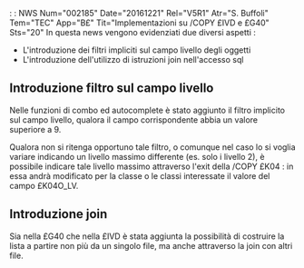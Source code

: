  :  : NWS Num="002185" Date="20161221" Rel="V5R1" Atr="S. Buffoli" Tem="TEC" App="B£" Tit="Implementazioni su /COPY £IVD e £G40" Sts="20"
In questa news vengono evidenziati due diversi aspetti : 
* L'introduzione dei filtri impliciti sul campo livello degli oggetti
* L'introduzione dell'utilizzo di istruzioni join nell'accesso sql

Introduzione filtro sul campo livello
----------------------------------------------
Nelle funzioni di combo ed autocomplete è stato aggiunto il filtro implicito sul campo livello, qualora il campo corrispondente abbia un valore superiore a 9.

Qualora non si ritenga opportuno tale filtro, o comunque nel caso lo si voglia variare indicando un livello massimo differente (es. solo i livello 2), è possibile indicare tale livello massimo attraverso l'exit della /COPY £K04 :  in essa andrà modificato per la classe o le classi interessate
il valore del campo £K04O_LV.

Introduzione join
----------------------------------------------
Sia nella £G40 che nella £IVD è stata aggiunta la possibilità di costruire la lista a partire non più da un singolo file, ma anche attraverso la join con altri file.
